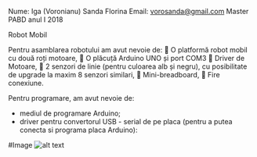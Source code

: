 Nume:  Iga (Voronianu) Sanda  Florina
Email: vorosanda@gmail.com
Master PABD anul I 2018



Robot  Mobil

Pentru  asamblarea  robotului am avut nevoie de:
   O platformă robot  mobil cu două roți motoare,
	  O plăcuță Arduino UNO și port COM3 
	  Driver de Motoare,
	 2 senzori de linie (pentru  culoarea alb și negru), cu posibilitate de upgrade la maxim 8 senzori similari,
	  Mini-breadboard,
	 Fire  conexiune.

Pentru programare, am  avut  nevoie de:
- mediul de programare Arduino;
- driver pentru convertorul USB - serial de pe placa (pentru a putea conecta si programa placa Arduino): 


#Image
![alt text](https://github.com/vorosanda/Arduino-projects/blob/master/Iga_Sanda_examen_roboti/1.JPG "Printscreen")
